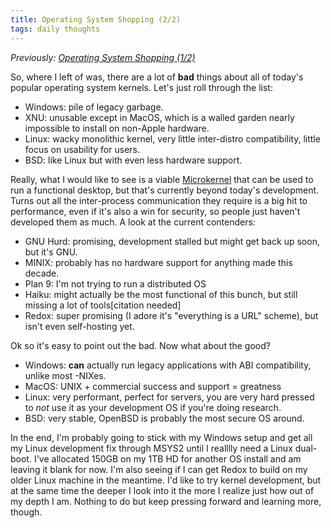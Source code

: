 ```yaml
---
title: Operating System Shopping (2/2)
tags: daily thoughts
---
```


_Previously: [Operating System Shopping
(1/2)](./2019-07-15-operating-system-shopping-1-2.html)_

So, where I left of was, there are a lot of **bad** things about all of today's popular operating system kernels. Let's just roll through the list:

- Windows: pile of legacy garbage.
- XNU: unusable except in MacOS, which is a walled garden nearly impossible to install on non-Apple hardware.
- Linux: wacky monolithic kernel, very little inter-distro compatibility, little focus on usability for users.
- BSD: like Linux but with even less hardware support.

Really, what I would like to see is a viable [Microkernel](https://en.wikipedia.org/wiki/Microkernel) that can be used to run a functional desktop, but that's currently beyond today's development. Turns out all the inter-process communication they require is a big hit to performance, even if it's also a win for security, so people just haven't developed them as much. A look at the current contenders:

- GNU Hurd: promising, development stalled but might get back up soon, but it's GNU.
- MINIX: probably has no hardware support for anything made this decade.
- Plan 9: I'm not trying to run a distributed OS
- Haiku: might actually be the most functional of this bunch, but still missing a lot of tools[citation needed]
- Redox: super promising (I adore it's "everything is a URL" scheme), but isn't even self-hosting yet.

Ok so it's easy to point out the bad. Now what about the good?

- Windows: **can** actually run legacy applications with ABI compatibility, unlike most -NIXes.
- MacOS: UNIX + commercial success and support = greatness
- Linux: very performant, perfect for servers, you are very hard pressed to *not* use it as your development OS if you're doing research.
- BSD: very stable, OpenBSD is probably the most secure OS around.

In the end, I'm probably going to stick with my Windows setup and get all my Linux development fix through MSYS2 until I realllly need a Linux dual-boot. I've allocated 150GB on my 1TB HD for another OS install and am leaving it blank for now. I'm also seeing if I can get Redox to build on my older Linux machine in the meantime. I'd like to try kernel development, but at the same time the deeper I look into it the more I realize just how out of my depth I am. Nothing to do but keep pressing forward and learning more, though.
